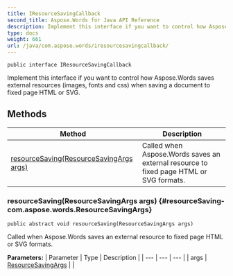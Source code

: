 ```yaml
---
title: IResourceSavingCallback
second_title: Aspose.Words for Java API Reference
description: Implement this interface if you want to control how Aspose.Words saves external resources images fonts and css when saving a document to fixed page HTML or SVG.
type: docs
weight: 661
url: /java/com.aspose.words/iresourcesavingcallback/
---
```

```
public interface IResourceSavingCallback
```

Implement this interface if you want to control how Aspose.Words saves external resources (images, fonts and css) when saving a document to fixed page HTML or SVG.
## Methods

| Method | Description |
| --- | --- |
| [resourceSaving(ResourceSavingArgs args)](#resourceSaving-com.aspose.words.ResourceSavingArgs) | Called when Aspose.Words saves an external resource to fixed page HTML or SVG formats. |
### resourceSaving(ResourceSavingArgs args) {#resourceSaving-com.aspose.words.ResourceSavingArgs}
```
public abstract void resourceSaving(ResourceSavingArgs args)
```


Called when Aspose.Words saves an external resource to fixed page HTML or SVG formats.

**Parameters:**
| Parameter | Type | Description |
| --- | --- | --- |
| args | [ResourceSavingArgs](../../com.aspose.words/resourcesavingargs) |  |

